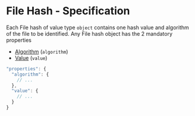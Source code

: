 # File Hash - Specification

Each File hash of value type `object` contains one hash value and algorithm of
the file to be identified. Any File hash object has the 2 mandatory properties

* [Algorithm](file_hash/algorithm-spec.en.md) (`algorithm`)
* [Value](file_hash/value-spec.en.md) (`value`)

```javascript
"properties": {
  "algorithm": {
    // ...
  },
  "value": {
    // ...
  }
}
```
